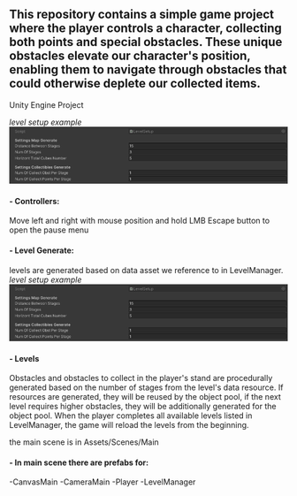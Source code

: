 ## This repository contains a simple game project where the player controls a character, collecting both points and special obstacles. These unique obstacles elevate our character's position, enabling them to navigate through obstacles that could otherwise deplete our collected items.
Unity Engine Project

*level setup example*
![alt text](https://github.com/PiotrCynowski/Runner_With_Procedural_Generated_Obstacles/blob/master/pic/LevelSetup.png?raw=true)

#### - Controllers:
Move left and right with mouse position and hold LMB
Escape button to open the pause menu

#### - Level Generate:
levels are generated based on data asset we reference to in LevelManager.
*level setup example*
![alt text](https://github.com/PiotrCynowski/Runner_With_Procedural_Generated_Obstacles/blob/master/pic/LevelSetup.png?raw=true)

#### - Levels
Obstacles and obstacles to collect in the player's stand are procedurally generated based on the number of stages from the level's data resource.
If resources are generated, they will be reused by the object pool, if the next level requires higher obstacles, they will be additionally generated for the object pool.
When the player completes all available levels listed in LevelManager, the game will reload the levels from the beginning.

the main scene is in Assets/Scenes/Main
#### - In main scene there are prefabs for:
-CanvasMain
-CameraMain
-Player
-LevelManager
